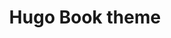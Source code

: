 ---
objectid: hugobook
objecttype: tool
title: Hugo Book theme
objectlink: 'https://themes.gohugo.io/themes/hugo-book/'
documentation: 'https://hugo-book-demo.netlify.app/'
github-repo: 'https://github.com/alex-shpak/hugo-book'
description: 'A theme for Hugo designed for books.'
category: 'Digital Publishing'
technologies: 'Hugo'
software-requirements: 'Git; Terminal or Command Prompt'
people:
  - name: Alex Shpak 
    github: alex-shpak
images:
- filelocation: https://github.com/alex-shpak/hugo-book/raw/master/images/screenshot.png
  caption: Hugo Book Example
---